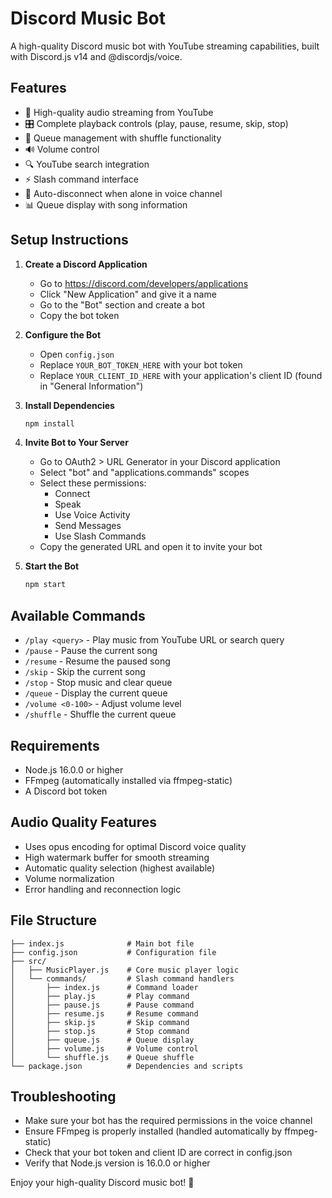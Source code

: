 # Discord Music Bot

A high-quality Discord music bot with YouTube streaming capabilities, built with Discord.js v14 and @discordjs/voice.

## Features

- 🎵 High-quality audio streaming from YouTube
- 🎛️ Complete playback controls (play, pause, resume, skip, stop)
- 📝 Queue management with shuffle functionality
- 🔊 Volume control
- 🔍 YouTube search integration
- ⚡ Slash command interface
- 🔄 Auto-disconnect when alone in voice channel
- 📊 Queue display with song information

## Setup Instructions

1. **Create a Discord Application**
   - Go to https://discord.com/developers/applications
   - Click "New Application" and give it a name
   - Go to the "Bot" section and create a bot
   - Copy the bot token

2. **Configure the Bot**
   - Open `config.json`
   - Replace `YOUR_BOT_TOKEN_HERE` with your bot token
   - Replace `YOUR_CLIENT_ID_HERE` with your application's client ID (found in "General Information")

3. **Install Dependencies**
   ```bash
   npm install
   ```

4. **Invite Bot to Your Server**
   - Go to OAuth2 > URL Generator in your Discord application
   - Select "bot" and "applications.commands" scopes
   - Select these permissions:
     - Connect
     - Speak
     - Use Voice Activity
     - Send Messages
     - Use Slash Commands
   - Copy the generated URL and open it to invite your bot

5. **Start the Bot**
   ```bash
   npm start
   ```

## Available Commands

- `/play <query>` - Play music from YouTube URL or search query
- `/pause` - Pause the current song
- `/resume` - Resume the paused song
- `/skip` - Skip the current song
- `/stop` - Stop music and clear queue
- `/queue` - Display the current queue
- `/volume <0-100>` - Adjust volume level
- `/shuffle` - Shuffle the current queue

## Requirements

- Node.js 16.0.0 or higher
- FFmpeg (automatically installed via ffmpeg-static)
- A Discord bot token

## Audio Quality Features

- Uses opus encoding for optimal Discord voice quality
- High watermark buffer for smooth streaming
- Automatic quality selection (highest available)
- Volume normalization
- Error handling and reconnection logic

## File Structure

```
├── index.js              # Main bot file
├── config.json           # Configuration file
├── src/
│   ├── MusicPlayer.js    # Core music player logic
│   └── commands/         # Slash command handlers
│       ├── index.js      # Command loader
│       ├── play.js       # Play command
│       ├── pause.js      # Pause command
│       ├── resume.js     # Resume command
│       ├── skip.js       # Skip command
│       ├── stop.js       # Stop command
│       ├── queue.js      # Queue display
│       ├── volume.js     # Volume control
│       └── shuffle.js    # Queue shuffle
└── package.json          # Dependencies and scripts
```

## Troubleshooting

- Make sure your bot has the required permissions in the voice channel
- Ensure FFmpeg is properly installed (handled automatically by ffmpeg-static)
- Check that your bot token and client ID are correct in config.json
- Verify that Node.js version is 16.0.0 or higher

Enjoy your high-quality Discord music bot! 🎵